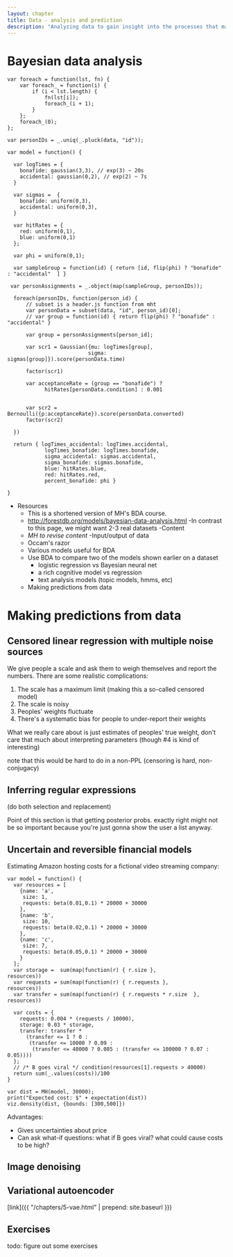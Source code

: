 ```yaml
---
layout: chapter
title: Data - analysis and prediction
description: "Analyzing data to gain insight into the processes that may have generated it and to make predictions on new data."
---
```


# Bayesian data analysis

~~~~
var foreach = function(lst, fn) {
    var foreach_ = function(i) {
        if (i < lst.length) {
            fn(lst[i]);
            foreach_(i + 1);
        }
    };
    foreach_(0);
};

var personIDs = _.uniq(_.pluck(data, "id"));

var model = function() {

  var logTimes = {
    bonafide: gaussian(3,3), // exp(3) ~ 20s
    accidental: gaussian(0,2), // exp(2) ~ 7s
  }

  var sigmas =  {
    bonafide: uniform(0,3),
    accidental: uniform(0,3),
  }

  var hitRates = {
    red: uniform(0,1),
    blue: uniform(0,1)
  };

  var phi = uniform(0,1);

  var sampleGroup = function(id) { return [id, flip(phi) ? "bonafide" : "accidental"  ] }

 var personAssignments = _.object(map(sampleGroup, personIDs));

  foreach(personIDs, function(person_id) {
      // subset is a header.js function from mht
      var personData = subset(data, "id", person_id)[0];
      // var group = function(id) { return flip(phi) ? "bonafide" : "accidental" }

      var group = personAssignments[person_id];

      var scr1 = Gaussian({mu: logTimes[group],
                          sigma: sigmas[group]}).score(personData.time)

      factor(scr1)

      var acceptanceRate = (group == "bonafide") ?
            hitRates[personData.condition] : 0.001


      var scr2 = Bernoulli({p:acceptanceRate}).score(personData.converted)
      factor(scr2)

  })

  return { logTimes_accidental: logTimes.accidental,
            logTimes_bonafide: logTimes.bonafide,
            sigma_accidental: sigmas.accidental,
            sigma_bonafide: sigmas.bonafide,
            blue: hitRates.blue,
            red: hitRates.red,
            percent_bonafide: phi }

}

~~~~

- Resources
  - This is a shortened version of MH's BDA course.
  - http://forestdb.org/models/bayesian-data-analysis.html
    -In contrast to this page, we might want 2-3 real datasets
-Content
  - *MH to revise content*
  -Input/output of data
  - Occam's razor
  - Various models useful for BDA
  - Use BDA to compare two of the models shown earlier on a dataset
    - logistic regression vs Bayesian neural net
    - a rich cognitive model vs regression
    - text analysis models (topic models, hmms, etc)
  - Making predictions from data


# Making predictions from data

## Censored linear regression with multiple noise sources

We give people a scale and ask them to weigh themselves and report the numbers. There are some realistic complications:

1. The scale has a maximum limit (making this a so-called censored model)
1. The scale is noisy
1. Peoples' weights fluctuate
1. There's a systematic bias for people to under-report their weights

What we really care about is just estimates of peoples' true weight, don't care that much about interpreting parameters (though #4 is kind of interesting)

note that this would be hard to do in a non-PPL (censoring is hard, non-conjugacy)

## Inferring regular expressions

(do both selection and replacement)

Point of this section is that getting posterior probs. exactly right might not be so important because you're just gonna show the user a list anyway.

## Uncertain and reversible financial models

Estimating Amazon hosting costs for a fictional video streaming company:

~~~~
var model = function() {
  var resources = [
    {name: 'a',
     size: 1,
     requests: beta(0.01,0.1) * 20000 + 30000
    },
    {name: 'b',
     size: 10,
     requests: beta(0.02,0.1) * 20000 + 30000
    },
    {name: 'c',
     size: 7,
     requests: beta(0.05,0.1) * 20000 + 30000
    }
  ];
  var storage =  sum(map(function(r) { r.size },               resources))
  var requests = sum(map(function(r) { r.requests },           resources))
  var transfer = sum(map(function(r) { r.requests * r.size  }, resources))

  var costs = {
    requests: 0.004 * (requests / 10000),
    storage: 0.03 * storage,
    transfer: transfer *
      (transfer <= 1 ? 0 :
       (transfer <= 10000 ? 0.09 :
        (transfer <= 40000 ? 0.085 : (transfer <= 100000 ? 0.07 : 0.05))))
  };
  // /* B goes viral */ condition(resources[1].requests > 40000)
  return sum(_.values(costs))/100
}

var dist = MH(model, 30000);
print("Expected cost: $" + expectation(dist))
viz.density(dist, {bounds: [300,500]})
~~~~

Advantages:

- Gives uncertainties about price
- Can ask what-if questions: what if B goes viral? what could cause costs to be high?

## Image denoising

## Variational autoencoder

[link]({{ "/chapters/5-vae.html" | prepend: site.baseurl }})


## Exercises

todo: figure out some exercises
